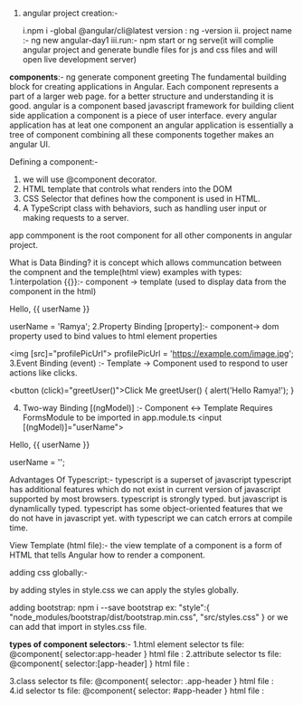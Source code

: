 1. angular project creation:-

   i.npm i -global @angular/cli@latest
   version : ng -version
   ii. project name  :- ng new angular-day1
   iii.run:- npm start or ng serve(it will complie angular project and generate bundle files for js and css files and will open live development server)


**components**:- ng generate component greeting
   The fundamental building block for creating applications in Angular.
   Each component represents a part of a larger web page.
   for a better structure and understanding it is good.
angular is a component based javascript framework for building client side application
a component is a piece of user interface.
every angular application has at leat one component
an angular application is essentially a tree of component
combining all these components together makes an angular UI.

Defining a component:-
1. we will use @component decorator.
2. HTML template that controls what renders into the DOM
3. CSS Selector that defines how the component is used in HTML.
4. A TypeScript class with behaviors, such as handling user input or making requests to a server.

app commponent is the root component for all other components in angular project.

What is Data Binding?
it is concept which allows communcation between the compnent and the temple(html view)
examples with types:
1.interpolation {{}}:- component -> template (used to display data from the component in the html)
  <p>Hello, {{ userName }}</p>
  userName = 'Ramya';
2.Property Binding [property]:-
  component-> dom property
  used to bind values to html element properties

  <img [src]="profilePicUrl">
  profilePicUrl = 'https://example.com/image.jpg';
3.Event Binding (event) :-
 Template -> Component
 used to respond to user actions like clicks.

   <button (click)="greetUser()">Click Me</button>
   greetUser() {
  alert('Hello Ramya!');
}

4. Two-way Binding [(ngModel)] :-
Component <-> Template
Requires FormsModule to be imported in app.module.ts
<input [(ngModel)]="userName">
<p>Hello, {{ userName }}</p>
userName = '';


Advantages Of Typescript:-
typescript is a superset of javascript
typescript has additional features which do not exist in current version of javascript supported by most browsers.
typescript is strongly typed. but javascript is dynamlically typed.
typescript has some object-oriented features that we do not have in javascript yet.
with typescript we can catch errors at compile time.

View Template (html file):-
the view template of a component is a form of HTML that tells Angular how to render a component.

adding css globally:-

by adding styles in style.css we can apply the styles globally.

adding bootstrap:
npm i --save bootstrap
ex:
"style":{
  "node_modules/bootstrap/dist/bootstrap.min.css",
  "src/styles.css"
}
or we can add that import in styles.css file.

**types of component selectors**:-
 1.html element selector
 ts file:
 @component{
  selector:app-header
 }
 html file :
 <app-header></app-header>
 2.attribute selector
ts file:
 @component{
  selector:[app-header]
 }
 html file :
 <div app-header></div>
 3.class selector
 ts file:
 @component{
  selector: .app-header
 }
 html file :
 <div class="app-header"></div>
 4.id selector
 ts file:
 @component{
  selector: #app-header
 }
 html file :
 <div id="app-header"></div>